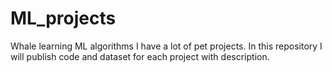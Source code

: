 # ML_projects
Whale learning ML algorithms I have a lot of pet projects. In this repository I will publish code and dataset for each project with description.
